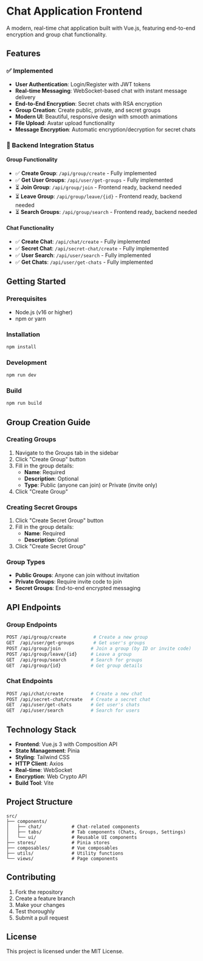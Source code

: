 # Chat Application Frontend

A modern, real-time chat application built with Vue.js, featuring end-to-end encryption and group chat functionality.

## Features

### ✅ Implemented
- **User Authentication**: Login/Register with JWT tokens
- **Real-time Messaging**: WebSocket-based chat with instant message delivery
- **End-to-End Encryption**: Secret chats with RSA encryption
- **Group Creation**: Create public, private, and secret groups
- **Modern UI**: Beautiful, responsive design with smooth animations
- **File Upload**: Avatar upload functionality
- **Message Encryption**: Automatic encryption/decryption for secret chats

### 🔧 Backend Integration Status

#### Group Functionality
- ✅ **Create Group**: `/api/group/create` - Fully implemented
- ✅ **Get User Groups**: `/api/user/get-groups` - Fully implemented
- ⏳ **Join Group**: `/api/group/join` - Frontend ready, backend needed
- ⏳ **Leave Group**: `/api/group/leave/{id}` - Frontend ready, backend needed
- ⏳ **Search Groups**: `/api/group/search` - Frontend ready, backend needed

#### Chat Functionality
- ✅ **Create Chat**: `/api/chat/create` - Fully implemented
- ✅ **Secret Chat**: `/api/secret-chat/create` - Fully implemented
- ✅ **User Search**: `/api/user/search` - Fully implemented
- ✅ **Get Chats**: `/api/user/get-chats` - Fully implemented

## Getting Started

### Prerequisites
- Node.js (v16 or higher)
- npm or yarn

### Installation
```bash
npm install
```

### Development
```bash
npm run dev
```

### Build
```bash
npm run build
```

## Group Creation Guide

### Creating Groups
1. Navigate to the Groups tab in the sidebar
2. Click "Create Group" button
3. Fill in the group details:
   - **Name**: Required
   - **Description**: Optional
   - **Type**: Public (anyone can join) or Private (invite only)
4. Click "Create Group"

### Creating Secret Groups
1. Click "Create Secret Group" button
2. Fill in the group details:
   - **Name**: Required
   - **Description**: Optional
3. Click "Create Secret Group"

### Group Types
- **Public Groups**: Anyone can join without invitation
- **Private Groups**: Require invite code to join
- **Secret Groups**: End-to-end encrypted messaging

## API Endpoints

### Group Endpoints
```bash
POST /api/group/create          # Create a new group
GET  /api/user/get-groups       # Get user's groups
POST /api/group/join           # Join a group (by ID or invite code)
POST /api/group/leave/{id}     # Leave a group
GET  /api/group/search         # Search for groups
GET  /api/group/{id}           # Get group details
```

### Chat Endpoints
```bash
POST /api/chat/create          # Create a new chat
POST /api/secret-chat/create   # Create a secret chat
GET  /api/user/get-chats       # Get user's chats
GET  /api/user/search          # Search for users
```

## Technology Stack

- **Frontend**: Vue.js 3 with Composition API
- **State Management**: Pinia
- **Styling**: Tailwind CSS
- **HTTP Client**: Axios
- **Real-time**: WebSocket
- **Encryption**: Web Crypto API
- **Build Tool**: Vite

## Project Structure

```
src/
├── components/
│   ├── chat/           # Chat-related components
│   ├── tabs/           # Tab components (Chats, Groups, Settings)
│   └── ui/             # Reusable UI components
├── stores/             # Pinia stores
├── composables/        # Vue composables
├── utils/              # Utility functions
└── views/              # Page components
```

## Contributing

1. Fork the repository
2. Create a feature branch
3. Make your changes
4. Test thoroughly
5. Submit a pull request

## License

This project is licensed under the MIT License.
